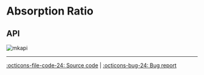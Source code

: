 # Absorption Ratio

## API

![mkapi](frds.measures.absorption_ratio|short)

---

[:octicons-file-code-24: Source code](https://github.com/mgao6767/frds/blob/master/frds/measures/func_absorption_ratio.py) | [:octicons-bug-24: Bug report](https://github.com/mgao6767/frds/issues/new?assignees=mgao6767&labels=&template=bug_report.md&title=%5BBUG%5D)